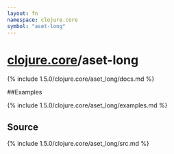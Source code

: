 ```yaml
---
layout: fn
namespace: clojure.core
symbol: "aset-long"
---
```


# [clojure.core](../)/aset-long

{% include 1.5.0/clojure.core/aset_long/docs.md %}

##Examples

{% include 1.5.0/clojure.core/aset_long/examples.md %}
## Source
{% include 1.5.0/clojure.core/aset_long/src.md %}

